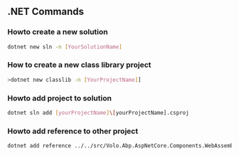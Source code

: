 ## .NET Commands

### Howto create a new solution

```bash
dotnet new sln -n [YourSolutionName]
```

### How to create a new class library project

```bash
>dotnet new classlib -n [YourProjectName]]
```

### Howto add project to solution

```bash
dotnet sln add [yourProjectName]\[yourProjectName].csproj
```

### Howto add reference to other project

 ```bash
 dotnet add reference ../../src/Volo.Abp.AspNetCore.Components.WebAssembly.BasicTheme/Volo.Abp.AspNetCore.Components.WebAssembly.BasicTheme.csproj
 ```


